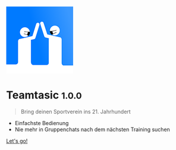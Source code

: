 ![logo](_media/icon.png)

# Teamtasic <small>1.0.0</small>

> Bring deinen Sportverein ins 21. Jahrhundert

- Einfachste Bedienung
- Nie mehr in Gruppenchats nach dem nächsten Training suchen

[Let's go!](#Teamtasic)